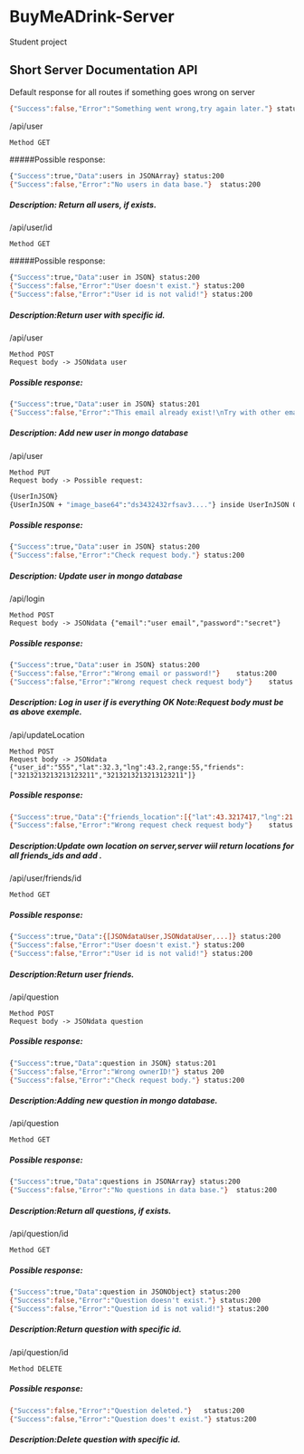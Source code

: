 # BuyMeADrink-Server

Student project

## Short Server Documentation API


Default response for all routes if something goes wrong on server
```sh
{"Success":false,"Error":"Something went wrong,try again later."} status:500
```

/api/user

	Method GET
	
#####Possible response: 
```sh    
{"Success":true,"Data":users in JSONArray} status:200
{"Success":false,"Error":"No users in data base."}	status:200
```

##### Description: Return all users, if exists.
 
/api/user/id

	Method GET
	
#####Possible response: 
```sh    
{"Success":true,"Data":user in JSON} status:200
{"Success":false,"Error":"User doesn't exist."}	status:200
{"Success":false,"Error":"User id is not valid!"} status:200
```

##### Description:Return user with specific id. 

/api/user

	Method POST
	Request body -> JSONdata user
    
##### Possible response: 
    
```sh
{"Success":true,"Data":user in JSON} status:201 
{"Success":false,"Error":"This email already exist!\nTry with other email."}	status:200
```
##### Description: Add new user in mongo database

/api/user

	Method PUT
	Request body -> Possible request:
```sh
{UserInJSON}
{UserInJSON + "image_base64":"ds3432432rfsav3...."} inside UserInJSON Object
```
	
##### Possible response: 
```sh
{"Success":true,"Data":user in JSON} status:200
{"Success":false,"Error":"Check request body."} status:200
```		
##### Description: Update user in mongo database


/api/login

	Method POST
	Request body -> JSONdata {"email":"user email","password":"secret"}
	
##### Possible response: 
    
```sh
{"Success":true,"Data":user in JSON} status:200
{"Success":false,"Error":"Wrong email or password!"}	status:200
{"Success":false,"Error":"Wrong request check request body"}	status:200
```
##### Description: Log in user if is everything OK Note:Request body must be as above exemple.

/api/updateLocation

	Method POST
	Request body -> JSONdata {"user_id":"555","lat":32.3,"lng":43.2,range:55,"friends":["3213213213213123211","3213213213213123211"]}
##### Possible response: 

```sh
{"Success":true,"Data":{"friends_location":[{"lat":43.3217417,"lng":21.8976607,"_id":"57672b82e39c63d81e00002a"},{"lat":43.3217417,"lng":21.8976607,"_id":"576720bee39c63d81e000029"}],"friends_in_nearby":["57672b82e39c63d81e00002a","576720bee39c63d81e000029"],"questions_in_nearby":[]}} status:200
{"Success":false,"Error":"Wrong request check request body"}	status:200
```	
##### Description:Update own location on server,server wiil return locations for all friends_ids and add .

/api/user/friends/id

	Method GET
##### Possible response: 

```sh
{"Success":true,"Data":{[JSONdataUser,JSONdataUser,...]} status:200
{"Success":false,"Error":"User doesn't exist."}	status:200
{"Success":false,"Error":"User id is not valid!"} status:200
```
##### Description:Return user friends.

/api/question

	Method POST
	Request body -> JSONdata question
	
##### Possible response: 

```sh
{"Success":true,"Data":question in JSON} status:201
{"Success":false,"Error":"Wrong ownerID!"} status 200
{"Success":false,"Error":"Check request body."} status:200
```
##### Description:Adding new question in mongo database.

/api/question

	Method GET

##### Possible response:

```sh	
{"Success":true,"Data":questions in JSONArray} status:200
{"Success":false,"Error":"No questions in data base."}	status:200
```		
##### Description:Return all questions, if exists.

/api/question/id

	Method GET
	
##### Possible response:
```sh
{"Success":true,"Data":question in JSONObject} status:200
{"Success":false,"Error":"Question doesn't exist."}	status:200
{"Success":false,"Error":"Question id is not valid!"} status:200
```		
##### Description:Return question with specific id. 

/api/question/id

	Method DELETE
	
##### Possible response:
```sh
{"Success":false,"Error":"Question deleted."}	status:200
{"Success":false,"Error":"Question does't exist."} status:200
```		
##### Description:Delete question with specific id. 